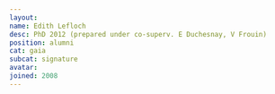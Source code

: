 ```yaml
---
layout:
name: Edith Lefloch
desc: PhD 2012 (prepared under co-superv. E Duchesnay, V Frouin)
position: alumni
cat: gaia
subcat: signature
avatar:
joined: 2008
---
```


